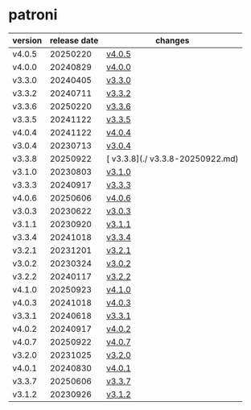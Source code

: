 # patroni	


|version|release date|changes|
|---|---|---|
|v4.0.5|20250220|[v4.0.5](./v4.0.5-20250220.md)|
|v4.0.0|20240829|[v4.0.0](./v4.0.0-20240829.md)|
|v3.3.0|20240405|[v3.3.0](./v3.3.0-20240405.md)|
|v3.3.2|20240711|[v3.3.2](./v3.3.2-20240711.md)|
|v3.3.6|20250220|[v3.3.6](./v3.3.6-20250220.md)|
|v3.3.5|20241122|[v3.3.5](./v3.3.5-20241122.md)|
|v4.0.4|20241122|[v4.0.4](./v4.0.4-20241122.md)|
|v3.0.4|20230713|[v3.0.4](./v3.0.4-20230713.md)|
| v3.3.8|20250922|[ v3.3.8](./ v3.3.8-20250922.md)|
|v3.1.0|20230803|[v3.1.0](./v3.1.0-20230803.md)|
|v3.3.3|20240917|[v3.3.3](./v3.3.3-20240917.md)|
|v4.0.6|20250606|[v4.0.6](./v4.0.6-20250606.md)|
|v3.0.3|20230622|[v3.0.3](./v3.0.3-20230622.md)|
|v3.1.1|20230920|[v3.1.1](./v3.1.1-20230920.md)|
|v3.3.4|20241018|[v3.3.4](./v3.3.4-20241018.md)|
|v3.2.1|20231201|[v3.2.1](./v3.2.1-20231201.md)|
|v3.0.2|20230324|[v3.0.2](./v3.0.2-20230324.md)|
|v3.2.2|20240117|[v3.2.2](./v3.2.2-20240117.md)|
|v4.1.0|20250923|[v4.1.0](./v4.1.0-20250923.md)|
|v4.0.3|20241018|[v4.0.3](./v4.0.3-20241018.md)|
|v3.3.1|20240618|[v3.3.1](./v3.3.1-20240618.md)|
|v4.0.2|20240917|[v4.0.2](./v4.0.2-20240917.md)|
|v4.0.7|20250922|[v4.0.7](./v4.0.7-20250922.md)|
|v3.2.0|20231025|[v3.2.0](./v3.2.0-20231025.md)|
|v4.0.1|20240830|[v4.0.1](./v4.0.1-20240830.md)|
|v3.3.7|20250606|[v3.3.7](./v3.3.7-20250606.md)|
|v3.1.2|20230926|[v3.1.2](./v3.1.2-20230926.md)|
